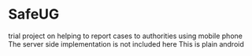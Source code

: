 # SafeUG
trial project on helping to report cases to authorities using mobile phone
The server side implementation is not included here 
This is plain android
